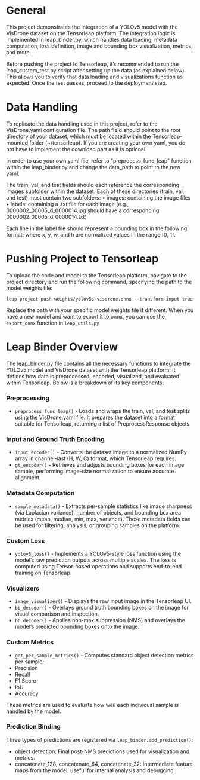 # General
This project demonstrates the integration of a YOLOv5 model with the VisDrone dataset on the Tensorleap platform. The integration logic is implemented in leap_binder.py, which handles data loading, metadata computation, loss definition, image and bounding box visualization, metrics, and more.

Before pushing the project to Tensorleap, it’s recommended to run the leap_custom_test.py script after setting up the data (as explained below). This allows you to verify that data loading and visualizations function as expected. Once the test passes, proceed to the deployment step.

# Data Handling
To replicate the data handling used in this project, refer to the VisDrone.yaml configuration file. The path field should point to the root directory of your dataset, which must be located within the Tensorleap-mounted folder (~/tensorleap). If you are creating your own yaml, you do not have to implement the download part as it is optional.  

In order to use your own yaml file, refer to "preprocess_func_leap" function within the leap_binder.py and change the data_path to point to the new yaml.

The train, val, and test fields should each reference the corresponding images subfolder within the dataset. Each of these directories (train, val, and test) must contain two subfolders:
	•	images: containing the image files
	•	labels: containing a .txt file for each image (e.g., 0000002_00005_d_0000014.jpg should have a corresponding 0000002_00005_d_0000014.txt)

Each line in the label file should represent a bounding box in the following format:
<label> <x> <y> <w> <h>
where x, y, w, and h are normalized values in the range [0, 1].


# Pushing Project to Tensorleap
To upload the code and model to the Tensorleap platform, navigate to the project directory and run the following command, specifying the path to the model weights file:  
```
leap project push weights/yolov5s-visdrone.onnx --transform-input true
```
Replace the path with your specific model weights file if different. When you have a new model and want to export it to onnx, you can use the ```export_onnx``` function in ```leap_utils.py```

# Leap Binder Overview 
The leap_binder.py file contains all the necessary functions to integrate the YOLOv5 model and VisDrone dataset with the Tensorleap platform. It defines how data is preprocessed, encoded, visualized, and evaluated within Tensorleap. Below is a breakdown of its key components:

### Preprocessing
* ```preprocess_func_leap()``` -
Loads and wraps the train, val, and test splits using the VisDrone.yaml file. It prepares the dataset into a format suitable for Tensorleap, returning a list of PreprocessResponse objects.

### Input and Ground Truth Encoding
* ```input_encoder()``` -
Converts the dataset image to a normalized NumPy array in channel-last (H, W, C) format, which Tensorleap requires.
* ```gt_encoder()``` -
Retrieves and adjusts bounding boxes for each image sample, performing image-size normalization to ensure accurate alignment.

### Metadata Computation
* ```sample_metadata()``` -
Extracts per-sample statistics like image sharpness (via Laplacian variance), number of objects, and bounding box area metrics (mean, median, min, max, variance). These metadata fields can be used for filtering, analysis, or grouping samples on the platform.

### Custom Loss
* ```yolov5_loss()``` -
Implements a YOLOv5-style loss function using the model’s raw prediction outputs across multiple scales. The loss is computed using Tensor-based operations and supports end-to-end training on Tensorleap.

### Visualizers
* ```image_visualizer()``` -
Displays the raw input image in the Tensorleap UI.
* ```bb_decoder()``` -
Overlays ground truth bounding boxes on the image for visual comparison and inspection.
* ```bb_decoder()``` -
Applies non-max suppression (NMS) and overlays the model’s predicted bounding boxes onto the image.

### Custom Metrics
* ```get_per_sample_metrics()``` - 
Computes standard object detection metrics per sample:
* 	Precision
* 	Recall
* 	F1 Score
*	IoU
*	Accuracy

These metrics are used to evaluate how well each individual sample is handled by the model.

### Prediction Binding

Three types of predictions are registered via ```leap_binder.add_prediction()```:
*	object detection: Final post-NMS predictions used for visualization and metrics.
*	concatenate_128, concatenate_64, concatenate_32: Intermediate feature maps from the model, useful for internal analysis and debugging.